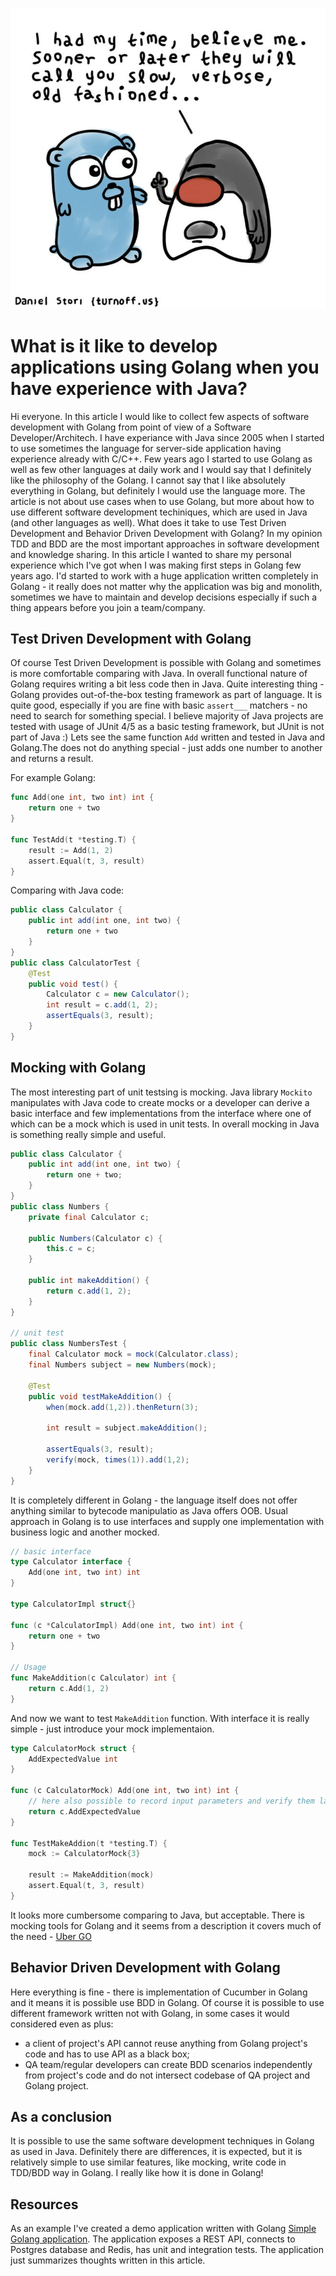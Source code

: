 ![Alt text](golang.jpg)

# What is it like to develop applications using Golang when you have experience with Java?

Hi everyone. In this article I would like to collect few aspects of software development with Golang from point of view of a Software Developer/Architech. I have experiance with Java since 2005 when I started to use sometimes the language for server-side application having experience already with C/C++. Few years ago I started to use Golang as well as few other languages at daily work and I would say that I definitely like the philosophy of the Golang. I cannot say that I like absolutely everything in Golang, but definitely I would use the language more. The article is not about use cases when to use Golang, but more about how to use different software development techiniques, which are used in Java (and other languages as well). What does it take to use Test Driven Development and Behavior Driven Development with Golang? In my opinion TDD and BDD are the most important approaches in software development and knowledge sharing. In this article I wanted to share my personal experience which I've got when I was making first steps in Golang few years ago. I'd started to work with a huge application written completely in Golang - it really does not matter why the application was big and monolith, sometimes we have to maintain and develop decisions especially if such a thing appears before you join a team/company.

## Test Driven Development with Golang

Of course Test Driven Development is possible with Golang and sometimes is more comfortable comparing with Java. In overall functional nature of Golang requires writing a bit less code then in Java. Quite interesting thing - Golang provides out-of-the-box testing framework as part of language. It is quite good, especially if you are fine with basic `assert___` matchers - no need to search for something special. I believe majority of Java projects are tested with usage of JUnit 4/5 as a basic testing framework, but JUnit is not part of Java :) Lets see the same function `Add` written and tested in Java and Golang.The does not do anything special - just adds one number to another and returns a result.

For example Golang:
```go
func Add(one int, two int) int {
    return one + two
}

func TestAdd(t *testing.T) {
    result := Add(1, 2)
    assert.Equal(t, 3, result)
}
```

Comparing with Java code:
```java
public class Calculator {
    public int add(int one, int two) {
        return one + two
    }
}
public class CalculatorTest {
    @Test
    public void test() {
        Calculator c = new Calculator();
        int result = c.add(1, 2);
        assertEquals(3, result);
    }    
}
```

## Mocking with Golang

The most interesting part of unit testsing is mocking. Java library `Mockito` manipulates with Java code to create mocks or a developer can derive a basic interface and few implementations from the interface where one of which can be a mock which is used in unit tests. In overall mocking in Java is something really simple and useful.

```java
public class Calculator {
    public int add(int one, int two) {
        return one + two;
    }
}
public class Numbers {
    private final Calculator c;

    public Numbers(Calculator c) {
        this.c = c;
    }

    public int makeAddition() {
        return c.add(1, 2);
    }
}

// unit test
public class NumbersTest {
    final Calculator mock = mock(Calculator.class);
    final Numbers subject = new Numbers(mock);

    @Test
    public void testMakeAddition() {
        when(mock.add(1,2)).thenReturn(3);

        int result = subject.makeAddition();

        assertEquals(3, result);
        verify(mock, times(1)).add(1,2);
    }
}

```

It is completely different in Golang - the language itself does not offer anything similar to bytecode manipulatio as Java offers OOB. Usual approach in Golang is to use interfaces and supply one implementation with business logic and another mocked.

```go
// basic interface
type Calculator interface {
	Add(one int, two int) int
}

type CalculatorImpl struct{}

func (c *CalculatorImpl) Add(one int, two int) int {
	return one + two
}

// Usage
func MakeAddition(c Calculator) int {
	return c.Add(1, 2)
}
```

And now we want to test `MakeAddition` function. With interface it is really simple - just introduce your mock implementaion.
```go
type CalculatorMock struct {
	AddExpectedValue int
}

func (c CalculatorMock) Add(one int, two int) int {
	// here also possible to record input parameters and verify them later.
	return c.AddExpectedValue
}

func TestMakeAddion(t *testing.T) {
	mock := CalculatorMock{3}

	result := MakeAddition(mock)
	assert.Equal(t, 3, result)
}
```

It looks more cumbersome comparing to Java, but acceptable. There is mocking tools for Golang and it seems from a description it covers much of the need - [Uber GO](https://github.com/uber-go/mock)

## Behavior Driven Development with Golang

Here everything is fine - there is implementation of Cucumber in Golang and it means it is possible use BDD in Golang. Of course it is possible to use different framework written not with Golang, in some cases it would considered even as plus:
- a client of project's API cannot reuse anything from Golang project's code and has to use API as a black box;
- QA team/regular developers can create BDD scenarios independently from project's code and do not intersect codebase of QA project and Golang project.

## As a conclusion

It is possible to use the same software development techniques in Golang as used in Java. Definitely there are differences, it is expected, but it is relatively simple to use similar features, like mocking, write code in TDD/BDD way in Golang. I really like how it is done in Golang!

## Resources

As an example I've created a demo application written with Golang [Simple Golang application](https://github.com/alex-53-8/golang-sample-application). The application exposes a REST API, connects to Postgres database and Redis, has unit and integration tests. The application just summarizes thoughts written in this article.